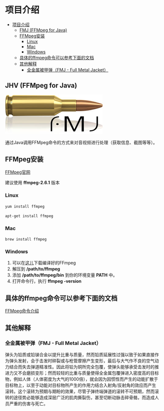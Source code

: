 # 项目介绍
- [项目介绍](#%e9%a1%b9%e7%9b%ae%e4%bb%8b%e7%bb%8d)
  - [FMJ (FFMpeg for Java)](#fmj-ffmpeg-for-java)
  - [FFMpeg安装](#ffmpeg%e5%ae%89%e8%a3%85)
    - [Linux](#linux)
    - [Mac](#mac)
    - [Windows](#windows)
  - [具体的ffmpeg命令可以参考下面的文档](#%e5%85%b7%e4%bd%93%e7%9a%84ffmpeg%e5%91%bd%e4%bb%a4%e5%8f%af%e4%bb%a5%e5%8f%82%e8%80%83%e4%b8%8b%e9%9d%a2%e7%9a%84%e6%96%87%e6%a1%a3)
  - [其他解释](#%e5%85%b6%e4%bb%96%e8%a7%a3%e9%87%8a)
    - [全金属被甲弹（FMJ - Full Metal Jacket）](#%e5%85%a8%e9%87%91%e5%b1%9e%e8%a2%ab%e7%94%b2%e5%bc%b9fmj---full-metal-jacket)

## JHV (FFMpeg for Java)

![FMJ Logo](fmj.jpg)

通过Java调用FFMpeg命令的方式来对音视频进行处理（获取信息、截图等等）。


## FFMpeg安装
[FFMpeg官网](http://ffmpeg.org/)

建议使用 **ffmpeg-2.6.1** 版本

### Linux

`yum install ffmpeg`

`apt-get install ffmpeg`

### Mac

`brew install ffmpeg`

### Windows

1. 可以在[这儿](http://ffmpeg.zeranoe.com/builds/)下载编译好的FFmpeg
2. 解压到 **/path/to/ffmpeg** 
3. 添加 **/path/to/ffmpeg/bin** 到你的环境变量 **PATH** 中。
4. 打开命令行，执行 **ffmpeg -version**

## 具体的ffmpeg命令可以参考下面的文档

[FFMpeg命令介绍](https://github.com/tonydeng/fmj/blob/master/ffmpeg.md)

## 其他解释

### 全金属被甲弹（FMJ - Full Metal Jacket）

弹头为铅质或铅锑合金以提升比重与质量，然而铅质延展性过强以致于如果直接作为弹头发射，会于击发时碎裂或与枪管摩擦产生变形，最后与大气作不良的空气动力结合而失去弹道精准性。因此将铅为铜所完全包覆，使弹头能够承受击发时的推进力又不会磨损变形；然而较轻的比重与质量使得全金属包覆弹进入密度高的目标物，例如人体（人体密度为大气的1000倍），就会因为因惯性而产生的动能扩散于目标物上，以至于动能对目标物所产生的作用力结合入射角/反射角的效应而产生滚转。这个滚转为预期与期盼的效果，尽管子弹终端弹道的滚转不可预期，然而滚转的途径势必能够造成深层广泛的肌肉撕裂伤，甚至切断动脉击碎骨骼，而造成人员严重的伤害与死亡。
